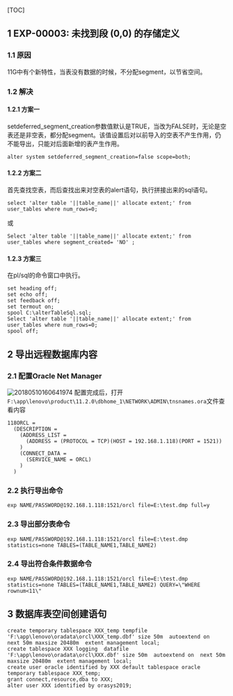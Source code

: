 [TOC]

## 1 EXP-00003: 未找到段 (0,0) 的存储定义
### 1.1 原因 
11G中有个新特性，当表没有数据的时候，不分配segment，以节省空间。
### 1.2 解决
#### 1.2.1 方案一
setdeferred_segment_creation参数值默认是TRUE，当改为FALSE时，无论是空表还是非空表，都分配segment。该值设置后对以前导入的空表不产生作用，仍不能导出，只能对后面新增的表产生作用。 
```
alter system setdeferred_segment_creation=false scope=both;
```
#### 1.2.2 方案二
首先查找空表，而后查找出来对空表的alert语句，执行拼接出来的sql语句。
```
select 'alter table '||table_name||' allocate extent;' from user_tables where num_rows=0;
```
或
```
Select 'alter table '||table_name||' allocate extent;' from user_tables where segment_created= 'NO' ;  
```
#### 1.2.3 方案三
在pl/sql的命令窗口中执行。
```
set heading off;
set echo off;
set feedback off;
set termout on;
spool C:\alterTableSql.sql;
Select 'alter table '||table_name||' allocate extent;' from user_tables where num_rows=0;
spool off;
```
## 2 导出远程数据库内容
### 2.1 配置Oracle Net Manager
![20180510160641974](/assets/微信图片_20191031111209.png)
配置完成后，打开`F:\app\lenovo\product\11.2.0\dbhome_1\NETWORK\ADMIN\tnsnames.ora`文件查看内容
```
118ORCL =
  (DESCRIPTION =
    (ADDRESS_LIST =
      (ADDRESS = (PROTOCOL = TCP)(HOST = 192.168.1.118)(PORT = 1521))
    )
    (CONNECT_DATA =
      (SERVICE_NAME = ORCL)
    )
  )
```
### 2.2 执行导出命令
`exp NAME/PASSWORD@192.168.1.118:1521/orcl file=E:\test.dmp full=y`
### 2.3 导出部分表命令
`exp NAME/PASSWORD@192.168.1.118:1521/orcl file=E:\test.dmp statistics=none TABLES=(TABLE_NAME1,TABLE_NAME2)`
### 2.4 导出符合条件数据命令
`exp NAME/PASSWORD@192.168.1.118:1521/orcl file=E:\test.dmp statistics=none TABLES=(TABLE_NAME1,TABLE_NAME2) QUERY=\"WHERE rownum<11\"`

## 3 数据库表空间创建语句
```
create temporary tablespace XXX_temp tempfile 'F:\app\lenovo\oradata\orcl\XXX_temp.dbf' size 50m  autoextend on  next 50m maxsize 20480m  extent management local;  
create tablespace XXX logging  datafile 'F:\app\lenovo\oradata\orcl\XXX.dbf' size 50m  autoextend on  next 50m maxsize 20480m  extent management local;  
create user oracle identified by XXX default tablespace oracle  temporary tablespace XXX_temp;  
grant connect,resource,dba to XXX;
alter user XXX identified by orasys2019;
```